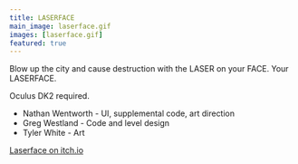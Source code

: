 ```yaml
---
title: LASERFACE
main_image: laserface.gif
images: [laserface.gif]
featured: true
---
```

Blow up the city and cause destruction with the LASER on your FACE. Your LASERFACE.

Oculus DK2 required.

* Nathan Wentworth - UI, supplemental code, art direction
* Greg Westland - Code and level design
* Tyler White - Art

[Laserface on itch.io](https://nathanwentworth.itch.io/laserface)


